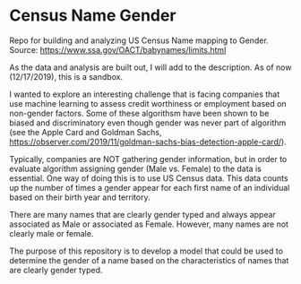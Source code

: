 # Census Name Gender
Repo for building and analyzing US Census Name mapping to Gender.  Source: https://www.ssa.gov/OACT/babynames/limits.html

As the data and analysis are built out, I will add to the description.  As of now (12/17/2019), this is a sandbox. 

I wanted to explore an interesting challenge that is facing companies that use machine learning to assess credit worthiness or employment based on non-gender factors.  Some of these algorithsm have been shown to be biased and discriminatory even though gender was never part of algorithm (see the Apple Card and Goldman Sachs, https://observer.com/2019/11/goldman-sachs-bias-detection-apple-card/). 

Typically, companies are NOT gathering gender information, but in order to evaluate algorithm assigning gender (Male vs. Female) to the data is essential.  One way of doing this is to use US Census data.  This data counts up the number of times a gender appear for each first name of an individual based on their birth year and territory.  

There are many names that are clearly gender typed and always appear associated as Male or associated as Female.  However, many names are not clearly male or female.  

The purpose of this repository is to develop a model that could be used to determine the gender of a name based on the characteristics of names that are clearly gender typed. 
